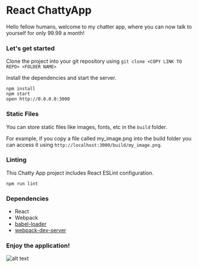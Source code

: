 React ChattyApp
=====================

Hello fellow humans, welcome to my chatter app, where you can now talk to yourself for only 99.99 a month!

### Let's get started

Clone the project into your git repository using ```git clone <COPY LINK TO REPO> <FOLDER NAME>```

Install the dependencies and start the server.

```
npm install
npm start
open http://0.0.0.0:3000
```

### Static Files

You can store static files like images, fonts, etc in the `build` folder.

For example, if you copy a file called my_image.png into the build folder you can access it using `http://localhost:3000/build/my_image.png`.

### Linting

This Chatty App project includes React ESLint configuration.

```
npm run lint
```

### Dependencies

* React
* Webpack
* [babel-loader](https://github.com/babel/babel-loader)
* [webpack-dev-server](https://github.com/webpack/webpack-dev-server)

### Enjoy the application!

![alt text](https://images.immediate.co.uk/volatile/sites/4/2018/08/iStock_000044061370_Medium-fa5f8aa.jpg?quality=45&crop=5px,17px,929px,400px&resize=960,413 "Cute kitty")
